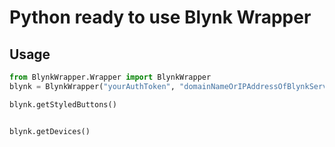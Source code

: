 # Python ready to use Blynk Wrapper

## Usage
```PYTHON
from BlynkWrapper.Wrapper import BlynkWrapper
blynk = BlynkWrapper("yourAuthToken", "domainNameOrIPAddressOfBlynkServer", debug=True)

blynk.getStyledButtons()


blynk.getDevices()
```